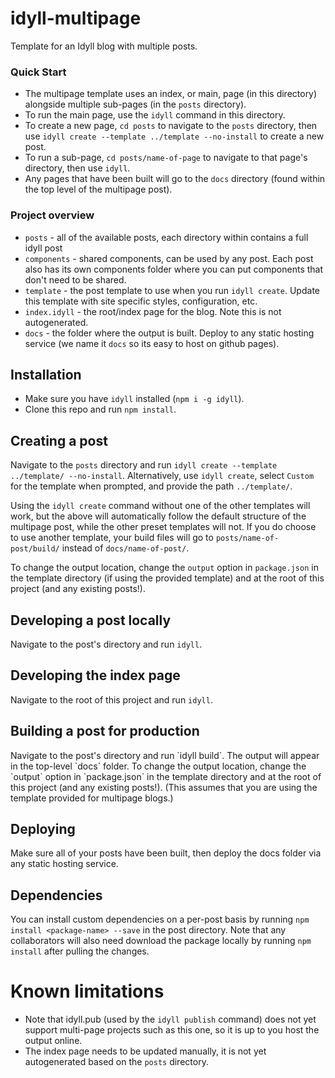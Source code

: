 # idyll-multipage

Template for an Idyll blog with multiple posts.

### Quick Start
* The multipage template uses an index, or main, page (in this directory) alongside multiple sub-pages (in the `posts` directory).  
* To run the main page, use the `idyll` command in this directory.  
* To create a new page, `cd posts` to navigate to the `posts` directory, then use `idyll create --template ../template --no-install` to create a new post.  
* To run a sub-page, `cd posts/name-of-page` to navigate to that page's directory, then use `idyll`.  
* Any pages that have been built will go to the `docs` directory (found within the top level of the multipage post).

### Project overview

- `posts` - all of the available posts, each directory within contains a full idyll post
- `components` - shared components, can be used by any post. Each post also has its own components folder where you can put components that don't need to be shared.
- `template` - the post template to use when you run `idyll create`. Update this template with site specific styles, configuration, etc.
- `index.idyll` - the root/index page for the blog. Note this is not autogenerated.
- `docs` - the folder where the output is built. Deploy to any static hosting service (we name it `docs` so its easy to host on github pages).

## Installation

- Make sure you have `idyll` installed (`npm i -g idyll`).
- Clone this repo and run `npm install`.

## Creating a post

Navigate to the `posts` directory and run `idyll create --template ../template/ --no-install`. 
Alternatively, use `idyll create`, select `Custom` for the template when prompted, and provide the path `../template/`.

Using the `idyll create` command without one of the other templates will work, but the above will automatically follow the default structure of the multipage post, while the other preset templates will not.
If you do choose to use another template, your build files will go to `posts/name-of-post/build/` instead of `docs/name-of-post/`.

To change the output location, change the `output` option in `package.json` in the template directory (if using the provided template) and at the root of this project (and any existing posts!).


## Developing a post locally

Navigate to the post's directory and run `idyll`.

## Developing the index page

Navigate to the root of this project and run `idyll`.

## Building a post for production

Navigate to the post's directory and run \`idyll build\`. The output will appear in the top-level \`docs\` folder. 
To change the output location, change the \`output\` option in \`package.json\` in the template directory and at the root of this project (and any existing posts!).
(This assumes that you are using the template provided for multipage blogs.)

## Deploying

Make sure all of your posts have been built, then deploy the docs folder via any static hosting service.

## Dependencies

You can install custom dependencies on a per-post basis by running `npm install <package-name> --save` in the post directory. Note that any collaborators will also need download the package locally by running `npm install` after pulling the changes.

# Known limitations

- Note that idyll.pub (used by the `idyll publish` command) does not yet support multi-page projects such as this one, so it is up to you host the output online.
- The index page needs to be updated manually, it is not yet autogenerated based on the `posts` directory.
